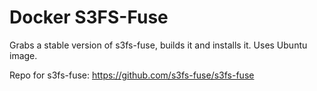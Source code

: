 # Docker S3FS-Fuse

Grabs a stable version of s3fs-fuse, builds it and installs it. Uses Ubuntu image.

Repo for s3fs-fuse: https://github.com/s3fs-fuse/s3fs-fuse